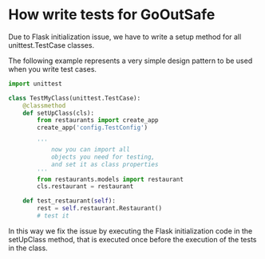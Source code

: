 # How write tests for GoOutSafe

Due to Flask initialization issue, we have to write
a setup method for all unittest.TestCase classes.

The following example represents a very simple 
design pattern to be used when you write test cases.


```python
import unittest

class TestMyClass(unittest.TestCase):
    @classmethod
    def setUpClass(cls):
        from restaurants import create_app
        create_app('config.TestConfig')

        '''
            now you can import all 
            objects you need for testing,
            and set it as class properties
        '''
        from restaurants.models import restaurant
        cls.restaurant = restaurant

    def test_restaurant(self):
        rest = self.restaurant.Restaurant()
        # test it
``` 

In this way we fix the issue by executing the Flask initialization code in the setUpClass method, that is executed once before the execution of the tests in the class.

